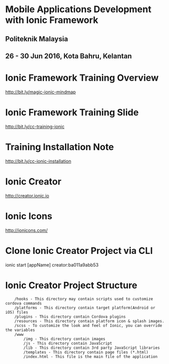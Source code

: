 # Mobile Applications Development with Ionic Framework
## Politeknik Malaysia
## 26 - 30 Jun 2016, Kota Bahru, Kelantan

# Ionic Framework Training Overview
http://bit.ly/magic-ionic-mindmap

# Ionic Framework Training Slide
http://bit.ly/cc-training-ionic

# Training Installation Note
http://bit.ly/cc-ionic-installation

# Ionic Creator
http://creator.ionic.io

# Ionic Icons
http://ionicons.com/

# Clone Ionic Creator Project via CLI
ionic start [appName] creator:ba011a9abb53

# Ionic Creator Project Structure

```
	/hooks - This directory may contain scripts used to customize cordova commands
	/platforms - This directory contain target platform(Android or iOS) files
	/plugins - This directory contain Cordova plugins
	/resources - This directory contain platform icon & splash images.
	/scss - To customize the look and feel of Ionic, you can override the variables
	/www
		/img - This directory contain images
		/js - This directory contain JavaScript
		/lib - This directory contain 3rd party JavaScript libraries
		/templates - This directory contain page files (*.html)
		/index.html - This file is the main file of the application
```